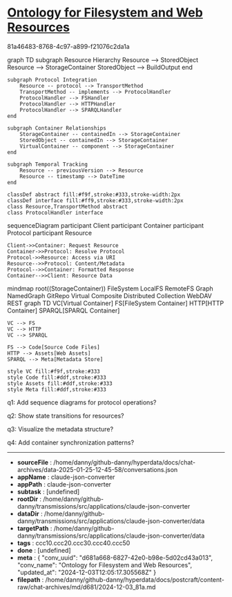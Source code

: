 # [Ontology for Filesystem and Web Resources](https://claude.ai/chat/d681a668-6827-42e0-b98e-5d02cd43a013)

81a46483-8768-4c97-a899-f21076c2da1a

 <antArtifact identifier="storm-diagrams" type="application/vnd.ant.mermaid" title="STORM Core Relationships">
graph TD
    subgraph Resource Hierarchy
        Resource --> StoredObject
        Resource --> StorageContainer
        StoredObject --> BuildOutput
    end

    subgraph Protocol Integration
        Resource -- protocol --> TransportMethod
        TransportMethod -- implements --> ProtocolHandler
        ProtocolHandler --> FSHandler
        ProtocolHandler --> HTTPHandler
        ProtocolHandler --> SPARQLHandler
    end

    subgraph Container Relationships 
        StorageContainer -- containedIn --> StorageContainer
        StoredObject -- containedIn --> StorageContainer
        VirtualContainer -- component --> StorageContainer
    end

    subgraph Temporal Tracking
        Resource -- previousVersion --> Resource
        Resource -- timestamp --> DateTime
    end

    classDef abstract fill:#f9f,stroke:#333,stroke-width:2px
    classDef interface fill:#ff9,stroke:#333,stroke-width:2px
    class Resource,TransportMethod abstract
    class ProtocolHandler interface
</antArtifact>

<antArtifact identifier="storm-identifier-flow" type="application/vnd.ant.mermaid" title="STORM Resource Identification">
sequenceDiagram
    participant Client
    participant Container
    participant Protocol
    participant Resource

    Client->>Container: Request Resource
    Container->>Protocol: Resolve Protocol
    Protocol->>Resource: Access via URI
    Resource-->>Protocol: Content/Metadata
    Protocol-->>Container: Formatted Response
    Container-->>Client: Resource Data
</antArtifact>

<antArtifact identifier="storm-container-types" type="application/vnd.ant.mermaid" title="STORM Container Types">
mindmap
    root((StorageContainer))
        FileSystem
            LocalFS
            RemoteFS
        Graph
            NamedGraph
            GitRepo
        Virtual
            Composite
            Distributed
        Collection
            WebDAV
            REST
</antArtifact>

<antArtifact identifier="storm-virtual-container" type="application/vnd.ant.mermaid" title="STORM Virtual Container Example">
graph TD
    VC[Virtual Container]
    FS[FileSystem Container]
    HTTP[HTTP Container]
    SPARQL[SPARQL Container]
    
    VC --> FS
    VC --> HTTP
    VC --> SPARQL
    
    FS --> Code[Source Code Files]
    HTTP --> Assets[Web Assets]
    SPARQL --> Meta[Metadata Store]

    style VC fill:#f9f,stroke:#333
    style Code fill:#ddf,stroke:#333
    style Assets fill:#ddf,stroke:#333
    style Meta fill:#ddf,stroke:#333
</antArtifact>

q1: Add sequence diagrams for protocol operations?

q2: Show state transitions for resources?

q3: Visualize the metadata structure?

q4: Add container synchronization patterns?

---

* **sourceFile** : /home/danny/github-danny/hyperdata/docs/chat-archives/data-2025-01-25-12-45-58/conversations.json
* **appName** : claude-json-converter
* **appPath** : claude-json-converter
* **subtask** : [undefined]
* **rootDir** : /home/danny/github-danny/transmissions/src/applications/claude-json-converter
* **dataDir** : /home/danny/github-danny/transmissions/src/applications/claude-json-converter/data
* **targetPath** : /home/danny/github-danny/transmissions/src/applications/claude-json-converter/data
* **tags** : ccc10.ccc20.ccc30.ccc40.ccc50
* **done** : [undefined]
* **meta** : {
  "conv_uuid": "d681a668-6827-42e0-b98e-5d02cd43a013",
  "conv_name": "Ontology for Filesystem and Web Resources",
  "updated_at": "2024-12-03T12:05:17.305568Z"
}
* **filepath** : /home/danny/github-danny/hyperdata/docs/postcraft/content-raw/chat-archives/md/d681/2024-12-03_81a.md